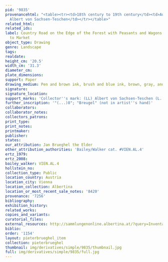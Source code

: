 ```yaml
---
pid: '9835'
provenancehtml: "<table><tr><td>18th century to 19th century</td><td>Austria Vienna</td><td>Herzog
  Albert von Sachsen-Teschen</td></tr></table>"
related_html:
related_ids:
label: Country Road on the Edge of the Forest with Peasants and Wagons on the Way
  to Market
object_type: Drawing
genre: Landscape
tags:
realdate:
height_cm: '20.5'
width_cm: '31.3'
diameter_cm:
plate_dimensions:
support: Paper
drawing_medium: Pen and brown ink, brush and blue ink, brown, gray, and blue wash
signature:
signature_location:
support_marks: 'Collector''s mark: (LL) Albert von Sachsen-Teschen (L. 174)'
further_inscription: '"(...)8"; "Breugel" (not in artist''s hand)'
collaborators:
collaborator_notes:
collectors_patrons:
print_type:
print_notes:
printmaker:
publisher:
states:
our_attribution: Jan Brueghel the Elder
other_attribution_authorities: 'Bailey/Walker cat. #VIEN.AL.4'
ertz_1979:
ertz_2008:
bailey_walker: VIEN.AL.4
hollstein_no:
collection_type: Public
location_country: Austria
location_city: Vienna
location_collection: Albertina
location_or_most_recent_sale_notes: '8420'
provenance: '7256'
bibliography:
exhibition_history:
related_works:
copies_and_variants:
curatorial_files:
external_resources: http://sammlungenonline.albertina.at/?query=Inventarnummer%3D%5B8420%5D&showtype=record
biblio:
order: '1154'
layout: pieterbrueghel_item
collection: pieterbrueghel
thumbnail: img/derivatives/simple/9835/thumbnail.jpg
full: img/derivatives/simple/9835/full.jpg
---
```

